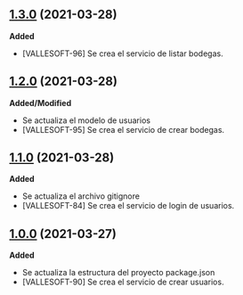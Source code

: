 ## [1.3.0](https://github.com/TEAMVALLESOFT/Back_Inventory/pull/9) (2021-03-28)
**Added**
- [VALLESOFT-96] Se crea el servicio de listar bodegas. 

## [1.2.0](https://github.com/TEAMVALLESOFT/Back_Inventory/pull/8) (2021-03-28)
**Added/Modified**
- Se actualiza el modelo de usuarios
- [VALLESOFT-95] Se crea el servicio de crear bodegas. 


## [1.1.0](https://github.com/TEAMVALLESOFT/Back_Inventory/pull/6) (2021-03-28)
**Added**
- Se actualiza el archivo gitignore
- [VALLESOFT-84] Se crea el servicio de login de usuarios. 

## [1.0.0](https://github.com/TEAMVALLESOFT/Back_Inventory/pull/4) (2021-03-27)
**Added**
- Se actualiza la estructura del proyecto package.json 
- [VALLESOFT-90] Se crea el servicio de crear usuarios. 
